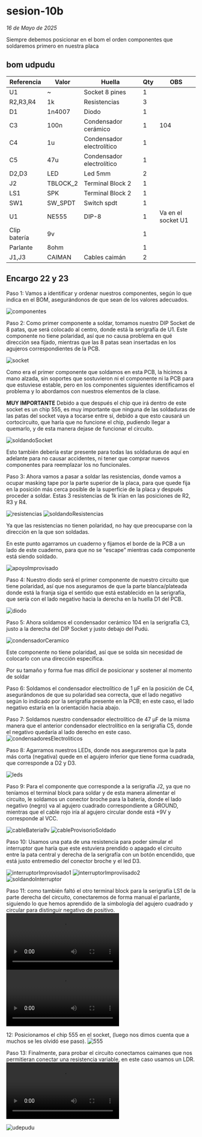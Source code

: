 # sesion-10b
*16 de Mayo de 2025*

Siempre debemos posicionar en el bom el orden componentes que soldaremos primero en nuestra placa

## bom udpudu

|Referencia  |Valor   |Huella                   |Qty|OBS               |
|------------|--------|-------------------------|---|------------------|
|U1          |~       |Socket 8 pines           |1  |                  |
|R2,R3,R4    |1k      |Resistencias             |3  |                  |
|D1          |1n4007  |Diodo                    |1  |                  |
|C3          |100n    |Condensador cerámico     |1  |104               |
|C4          |1u      |Condensador electrolítico|1  |                  |
|C5          |47u     |Condensador electrolítico|1  |                  |
|D2,D3       |LED     |Led 5mm                  |2  |                  |
|J2          |TBLOCK_2|Terminal Block 2         |1  |                  |
|LS1         |SPK     |Terminal Block 2         |1  |                  |
|SW1         |SW_SPDT |Switch spdt              |1  |                  |
|U1          |NE555   |DIP-8                    |1  |Va en el socket U1|
|Clip batería|9v      |                         |1  |                  |
|Parlante    |8ohm    |                         |1  |                  |
|J1,J3       |CAIMAN  |Cables caimán            |2  |                  |


## Encargo 22 y 23

Paso 1: Vamos a identificar y ordenar nuestros componentes, según lo que indica en el BOM, asegurándonos de que sean de los valores adecuados.

![componentes](https://github.com/AlanisMria/dis8644-2025-1/blob/main/27-AlanisMria/sesion-10b/archivos/componentes.jpg)

Paso 2: Como primer componente a soldar, tomamos nuestro DIP Socket de 8 patas, que será colocado al centro, donde está la serigrafía de U1. Este componente no tiene polaridad, así que no causa problema en qué dirección sea fijado, mientras que las 8 patas sean insertadas en los agujeros correspondientes de la PCB.

![socket](https://github.com/AlanisMria/dis8644-2025-1/blob/main/27-AlanisMria/sesion-10b/archivos/socket.jpg)

Como era el primer componente que soldamos en esta PCB, la hicimos a mano alzada, sin soportes que sostuvieron ni el componente ni la PCB para que estuviese estable, pero en los componentes siguientes identificamos el problema y lo abordamos con nuestros elementos de la clase.

**MUY IMPORTANTE**
Debido a que después el chip que irá dentro de este socket es un chip 555, es muy importante que ninguna de las soldaduras de las patas del socket vaya a tocarse entre sí, debido a que esto causará un cortocircuito, que haría que no funcione el chip, pudiendo llegar a quemarlo, y de esta manera dejase de funcionar el circuito.

![soldandoSocket](https://github.com/AlanisMria/dis8644-2025-1/blob/main/27-AlanisMria/sesion-10b/archivos/soldandoSocket.jpg)

Esto también debería estar presente para todas las soldaduras de aquí en adelante para no causar accidentes, ni tener que comprar nuevos componentes para reemplazar los no funcionales.

Paso 3: Ahora vamos a pasar a soldar las resistencias, donde vamos a ocupar masking tape por la parte superior de la placa, para que quede fija en la posición más cerca posible de la superficie de la placa y después proceder a soldar. Estas 3 resistencias de 1k irían en las posiciones de R2, R3 y R4.

![resistencias](https://github.com/AlanisMria/dis8644-2025-1/blob/main/27-AlanisMria/sesion-10b/archivos/resistencias.jpg)
![soldandoResistencias](https://github.com/AlanisMria/dis8644-2025-1/blob/main/27-AlanisMria/sesion-10b/archivos/soldandoResistencias.jpg)

Ya que las resistencias no tienen polaridad, no hay que preocuparse con la dirección en la que son soldadas.

En este punto agarramos un cuaderno y fijamos el borde de la PCB a un lado de este cuaderno, para que no se “escape” mientras cada componente está siendo soldado.

![apoyoImprovisado](https://github.com/AlanisMria/dis8644-2025-1/blob/main/27-AlanisMria/sesion-10b/archivos/apoyoImprovisado.jpg)

Paso 4: Nuestro diodo será el primer componente de nuestro circuito que tiene polaridad, así que nos aseguramos de que la parte blanca/plateada donde está la franja siga el sentido que está establecido en la serigrafía, que sería con el lado negativo hacia la derecha en la huella D1 del PCB.

![diodo](https://github.com/AlanisMria/dis8644-2025-1/blob/main/27-AlanisMria/sesion-10b/archivos/diodo.jpg)

Paso 5: Ahora soldamos el condensador cerámico 104 en la serigrafía C3, justo a la derecha del DIP Socket y justo debajo del Pudú.

![condensadorCeramico](https://github.com/AlanisMria/dis8644-2025-1/blob/main/27-AlanisMria/sesion-10b/archivos/condensadorCeramico.jpg)

Este componente no tiene polaridad, así que se solda sin necesidad de colocarlo con una dirección específica.

Por su tamaño y forma fue mas difícil de posicionar y sostener al momento de soldar


Paso 6: Soldamos el condensador electrolítico de 1 µF en la posición de C4, asegurándonos de que su polaridad sea correcta, que el lado negativo según lo indicado por la serigrafía presente en la PCB; en este caso, el lado negativo estaría en la orientación hacia abajo.

Paso 7: Soldamos nuestro condensador electrolítico de 47 µF de la misma manera que el anterior condensador electrolítico en la serigrafía C5, donde el negativo quedaría al lado derecho en este caso.
![condensadoresElectroliticos](https://github.com/AlanisMria/dis8644-2025-1/blob/main/27-AlanisMria/sesion-10b/archivos/condensadoresElectroliticos.jpg)

Paso 8: Agarramos nuestros LEDs, donde nos aseguraremos que la pata más corta (negativa) quede en el agujero inferior que tiene forma cuadrada, que corresponde a D2 y D3. 

![leds](https://github.com/AlanisMria/dis8644-2025-1/blob/main/27-AlanisMria/sesion-10b/archivos/leds.jpg)


Paso 9: Para el componente que corresponde a la serigrafía J2, ya que no teníamos el terminal block para soldar y de esta manera alimentar el circuito, le soldamos un conector broche para la batería, donde el lado negativo (negro) va al agujero cuadrado correspondiente a GROUND, mientras que el cable rojo iría al agujero circular donde está +9V y corresponde al VCC. 

![cableBateria9v](https://github.com/AlanisMria/dis8644-2025-1/blob/main/27-AlanisMria/sesion-10b/archivos/cableBateria9v.jpg)
![cableProvisorioSoldado](https://github.com/AlanisMria/dis8644-2025-1/blob/main/27-AlanisMria/sesion-10b/archivos/cableProvisorioSoldado.jpg)

Paso 10: Usamos una pata de una resistencia para poder simular el interruptor que haría que este estuviera prendido o apagado el circuito entre la pata central y derecha de la serigrafía con un botón encendido, que está justo entremedio del conector broche y el led D3.

![interruptorImprovisado1](https://github.com/AlanisMria/dis8644-2025-1/blob/main/27-AlanisMria/sesion-10b/archivos/interruporImproovisado1.jpg)
![interruptorImproviisado2](https://github.com/AlanisMria/dis8644-2025-1/blob/main/27-AlanisMria/sesion-10b/archivos/interruptorImprovisado2.jpg)
![soldandoInterruptor](https://github.com/AlanisMria/dis8644-2025-1/blob/main/27-AlanisMria/sesion-10b/archivos/soldandoInterruptor.jpg)

Paso 11: como también faltó el otro terminal block para la serigrafía LS1 de la parte derecha del circuito, conectaremos de forma manual el parlante, siguiendo lo que hemos aprendido de la simbología del agujero cuadrado y circular para distinguir negativo de positivo.
![caimanes](https://github.com/AlanisMria/dis8644-2025-1/blob/main/27-AlanisMria/sesion-10b/archivos/caimanes.mp4)
![speaker](https://github.com/AlanisMria/dis8644-2025-1/blob/main/27-AlanisMria/sesion-10b/archivos/speaker.mp4)

12: Posicionamos el chip 555 en el socket, (luego nos dimos cuenta que a muchos se les olvidó ese paso).
![555](https://github.com/AlanisMria/dis8644-2025-1/blob/main/27-AlanisMria/sesion-10b/archivos/555.jpg)

Paso 13: Finalmente, para probar el circuito conectamos caimanes que nos permitieran conectar una resistencia variable, en este caso usamos un LDR.
![prueba1](https://github.com/AlanisMria/dis8644-2025-1/blob/main/27-AlanisMria/sesion-10b/archivos/prueba1.mp4)

![udepudu](https://github.com/AlanisMria/dis8644-2025-1/blob/main/27-AlanisMria/sesion-10b/archivos/udpudu.jpg)


